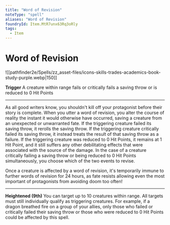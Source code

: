 ```yaml
---
title: "Word of Revision"
noteType: "spell"
aliases: "Word of Revision"
foundryId: Item.MtR7unx63Rq3oRly
tags:
  - Item
---
```


# Word of Revision
![[pathfinder2e/Spells/zz_asset-files/icons-skills-trades-academics-book-study-purple.webp|150]]

**Trigger** A creature within range fails or critically fails a saving throw or is reduced to 0 Hit Points

* * *

As all good writers know, you shouldn't kill off your protagonist before their story is complete. When you utter a word of revision, you alter the course of reality the instant it would otherwise have occurred, saving a creature from an unexpected or unwarranted fate. If the triggering creature failed its saving throw, it rerolls the saving throw. If the triggering creature critically failed its saving throw, it instead treats the result of that saving throw as a failure. If the triggering creature was reduced to 0 Hit Points, it remains at 1 Hit Point, and it still suffers any other debilitating effects that were associated with the source of the damage. In the case of a creature critically failing a saving throw or being reduced to 0 Hit Points simultaneously, you choose which of the two events to revise.

Once a creature is affected by a word of revision, it's temporarily immune to further words of revision for 24 hours, as fate resists allowing even the most important of protagonists from avoiding doom too often!

* * *

**Heightened (9th)** You can target up to 10 creatures within range. All targets must still individually qualify as triggering creatures. For example, if a dragon breathed fire on a group of your allies, only those who failed or critically failed their saving throw or those who were reduced to 0 Hit Points could be affected by this spell.

